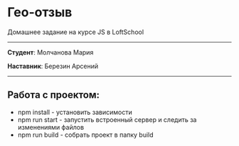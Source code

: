 # Гео-отзыв

Домашнее задание на курсе JS в LoftSchool

-------

**Студент**: Молчанова Мария

**Наставник**: Березин Арсений

-------

## Работа с проектом:
* npm install - установить зависимости
* npm run start - запустить встроенный сервер и следить за изменениями файлов
* npm run build - собрать проект в папку build
